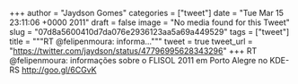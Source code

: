 
+++
author = "Jaydson Gomes"
categories = ["tweet"]
date = "Tue Mar 15 23:11:06 +0000 2011"
draft = false
image = "No media found for this Tweet"
slug = "07d8a5600410d7da076e2936123aa5a69a449529"
tags = ["tweet"]
title = """RT @felipenmoura: informa..."""
tweet = true
tweet_url = "https://twitter.com/jaydson/status/47796995628343296"
+++
RT @felipenmoura: informações sobre o FLISOL 2011 em Porto Alegre no KDE-RS http://goo.gl/6CGvK
